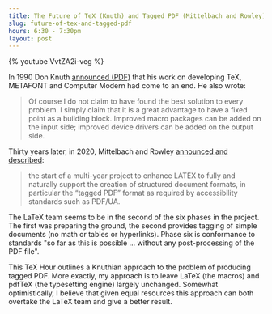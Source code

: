 ```yaml
---
title: The Future of TeX (Knuth) and Tagged PDF (Mittelbach and Rowley)
slug: future-of-tex-and-tagged-pdf
hours: 6:30 - 7:30pm
layout: post
---
```


{% youtube VvtZA2i-veg %}

In 1990 Don Knuth [announced
(PDF)](https://tug.org/TUGboat/tb11-4/tb30knut.pdf) that his work on
developing TeX, METAFONT and Computer Modern had come to an end. He
also wrote:

> Of course I do not claim to have found the best solution to every
problem. I simply claim that it is a great advantage to have a fixed
point as a building block. Improved macro packages can be added on the
input side; improved device drivers can be added on the output side.

Thirty years later, in 2020, Mittelbach and Rowley [announced and
described](https://www.latex-project.org/publications/2020-FMi-TUB-tb129mitt-tagpdf.pdf):


> the start of a multi-year project to enhance LATEX to fully and
naturally support the creation of structured document formats, in
particular the “tagged PDF” format as required by accessibility
standards such as PDF/UA.


The LaTeX team seems to be in the second of the six phases in the
project. The first was preparing the ground, the second provides
tagging of simple documents (no math or tables or hyperlinks). Phase
six is conformance to standards "so far as this is possible
... without any post-processing of the PDF file".

This TeX Hour outlines a Knuthian approach to the problem of producing
tagged PDF. More exactly, my approach is to leave LaTeX (the macros)
and pdfTeX (the typesetting engine) largely unchanged. Somewhat
optimistically, I believe that given equal resources this approach can
both overtake the LaTeX team and give a better result.
